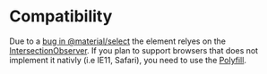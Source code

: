 # Compatibility

Due to a [bug in @material/select](https://github.com/material-components/material-components-web/issues/4328) the element relyes on the [IntersectionObserver](https://developer.mozilla.org/en-US/docs/Web/API/Intersection_Observer_API). If you plan to support browsers that does not implement it nativly (i.e IE11, Safari), you need to use the [Polyfill](https://github.com/w3c/IntersectionObserver).
